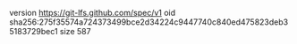 version https://git-lfs.github.com/spec/v1
oid sha256:275f35574a724373499bce2d34224c9447740c840ed475823deb35183729bec1
size 587

